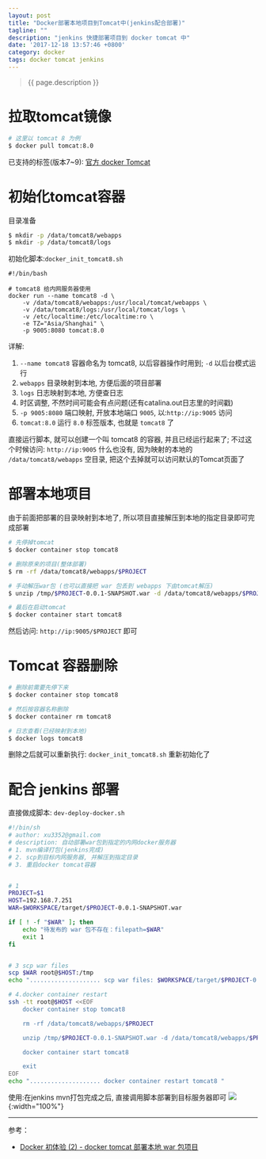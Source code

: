 ```yaml
---
layout: post
title: "Docker部署本地项目到Tomcat中(jenkins配合部署)"
tagline: ""
description: "jenkins 快捷部署项目到 docker tomcat 中"
date: '2017-12-18 13:57:46 +0800'
category: docker
tags: docker tomcat jenkins
---
```

> {{ page.description }}

# 拉取tomcat镜像
```bash
# 这里以 tomcat 8 为例
$ docker pull tomcat:8.0
```
已支持的标签(版本7~9): [官方 docker Tomcat](https://hub.docker.com/_/tomcat/)

# 初始化tomcat容器
目录准备
```bash
$ mkdir -p /data/tomcat8/webapps
$ mkdir -p /data/tomcat8/logs
```

初始化脚本:`docker_init_tomcat8.sh`
```
#!/bin/bash

# tomcat8 给内网服务器使用
docker run --name tomcat8 -d \
	-v /data/tomcat8/webapps:/usr/local/tomcat/webapps \
	-v /data/tomcat8/logs:/usr/local/tomcat/logs \
	-v /etc/localtime:/etc/localtime:ro \
	-e TZ="Asia/Shanghai" \
	-p 9005:8080 tomcat:8.0

```
详解:
1. `--name tomcat8` 容器命名为 tomcat8, 以后容器操作时用到; `-d` 以后台模式运行
2. `webapps` 目录映射到本地, 方便后面的项目部署
3. `logs` 日志映射到本地, 方便查日志
4. 时区调整, 不然时间可能会有点问题(还有catalina.out日志里的时间戳)
5. `-p 9005:8080` 端口映射, 开放本地端口 `9005`, 以:`http://ip:9005` 访问
6. `tomcat:8.0` 运行 `8.0` 标签版本, 也就是 `tomcat8` 了

直接运行脚本, 就可以创建一个叫 tomcat8 的容器, 并且已经运行起来了; 不过这个时候访问: `http://ip:9005` 什么也没有, 因为映射的本地的 `/data/tomcat8/webapps` 空目录, 把这个去掉就可以访问默认的Tomcat页面了

# 部署本地项目
由于前面把部署的目录映射到本地了, 所以项目直接解压到本地的指定目录即可完成部署
 
```bash
# 先停掉tomcat
$ docker container stop tomcat8

# 删除原来的项目(整体部署)
$ rm -rf /data/tomcat8/webapps/$PROJECT

# 手动解压war包 (也可以直接把 war 包丢到 webapps 下由tomcat解压)
$ unzip /tmp/$PROJECT-0.0.1-SNAPSHOT.war -d /data/tomcat8/webapps/$PROJECT

# 最后在启动tomcat
$ docker container start tomcat8
```

然后访问: `http://ip:9005/$PROJECT` 即可

# Tomcat 容器删除
```bash
# 删除前需要先停下来
$ docker container stop tomcat8

# 然后按容器名称删除
$ docker container rm tomcat8

# 日志查看(已经映射到本地)
$ docker logs tomcat8
```

删除之后就可以重新执行: `docker_init_tomcat8.sh` 重新初始化了

# 配合 jenkins 部署
直接做成脚本: `dev-deploy-docker.sh`
```bash
#!/bin/sh
# author: xu3352@gmail.com
# description: 自动部署war包到指定的内网docker服务器
# 1. mvn编译打包(jenkins完成)
# 2. scp到目标内网服务器, 并解压到指定目录
# 3. 重启docker tomcat容器


# 1
PROJECT=$1
HOST=192.168.7.251
WAR=$WORKSPACE/target/$PROJECT-0.0.1-SNAPSHOT.war

if [ ! -f "$WAR" ]; then
    echo "待发布的 war 包不存在：filepath=$WAR"
    exit 1
fi


# 3 scp war files
scp $WAR root@$HOST:/tmp
echo ".................... scp war files: $WORKSPACE/target/$PROJECT-0.0.1-SNAPSHOT.war "

# 4.docker container restart
ssh -tt root@$HOST <<EOF
    docker container stop tomcat8

    rm -rf /data/tomcat8/webapps/$PROJECT

    unzip /tmp/$PROJECT-0.0.1-SNAPSHOT.war -d /data/tomcat8/webapps/$PROJECT

    docker container start tomcat8

    exit
EOF
echo ".................... docker container restart tomcat8 "

```

使用:在jenkins mvn打包完成之后, 直接调用脚本部署到目标服务器即可
![](http://on6gnkbff.bkt.clouddn.com/20171218071743_1000.png){:width="100%"}

---
参考：
- [Docker 初体验 (2) - docker tomcat 部署本地 war 包项目](https://zhujun2730.github.io/2017/06/27/start-docker-2/)

